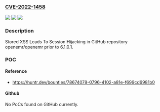 ### [CVE-2022-1458](https://cve.mitre.org/cgi-bin/cvename.cgi?name=CVE-2022-1458)
![](https://img.shields.io/static/v1?label=Product&message=openemr%2Fopenemr&color=blue)
![](https://img.shields.io/static/v1?label=Version&message=n%2Fa&color=blue)
![](https://img.shields.io/static/v1?label=Vulnerability&message=CWE-79%20Improper%20Neutralization%20of%20Input%20During%20Web%20Page%20Generation%20('Cross-site%20Scripting')&color=brighgreen)

### Description

Stored XSS Leads To Session Hijacking in GitHub repository openemr/openemr prior to 6.1.0.1.

### POC

#### Reference
- https://huntr.dev/bounties/78674078-0796-4102-a81e-f699cd6981b0

#### Github
No PoCs found on GitHub currently.

